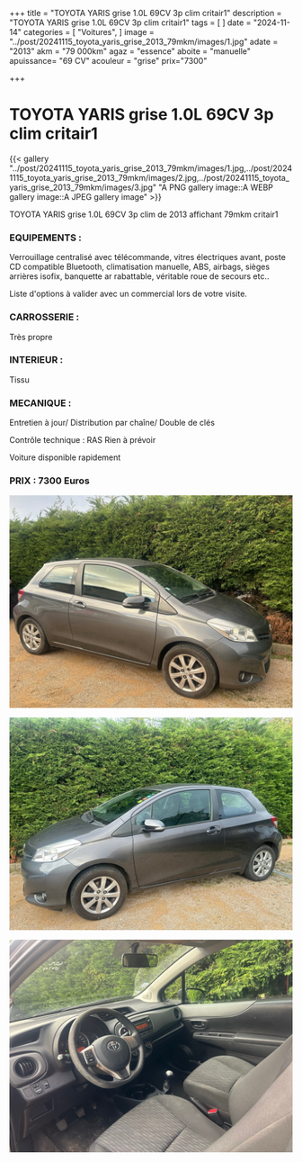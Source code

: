 +++
title = "TOYOTA YARIS grise 1.0L 69CV 3p clim critair1"
description = "TOYOTA YARIS grise 1.0L 69CV 3p clim critair1"
tags = [
]
date = "2024-11-14"
categories = [
    "Voitures",
]
image = "../post/20241115_toyota_yaris_grise_2013_79mkm/images/1.jpg"
adate = "2013"
akm = "79 000km"
agaz = "essence"
aboite = "manuelle"
apuissance= "69 CV"
acouleur = "grise"
prix="7300"

+++

# TOYOTA YARIS grise 1.0L 69CV 3p clim critair1

{{< gallery "../post/20241115_toyota_yaris_grise_2013_79mkm/images/1.jpg,../post/20241115_toyota_yaris_grise_2013_79mkm/images/2.jpg,../post/20241115_toyota_yaris_grise_2013_79mkm/images/3.jpg" "A PNG gallery image::A WEBP gallery image::A JPEG gallery image" >}}


TOYOTA YARIS grise 1.0L 69CV 3p clim de 2013 affichant 79mkm critair1


### EQUIPEMENTS :
Verrouillage centralisé avec télécommande, vitres électriques avant, poste CD compatible Bluetooth, climatisation manuelle, ABS, airbags, sièges arrières isofix, banquette ar rabattable, véritable roue de secours etc..


Liste d'options à valider avec un commercial lors de votre visite.


### CARROSSERIE :
Très propre


### INTERIEUR :
Tissu

### MECANIQUE :
Entretien à jour/
Distribution par chaîne/
Double de clés


Contrôle technique : RAS
Rien à prévoir


Voiture disponible rapidement


### PRIX : 7300 Euros


<!-- more -->


![](images/1.jpg)

![](images/2.jpg)

![](images/3.jpg)

